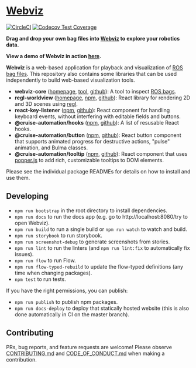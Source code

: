 # [Webviz](https://webviz.io/)
[![CircleCI](https://circleci.com/gh/cruise-automation/webviz.svg?style=svg)](https://circleci.com/gh/cruise-automation/webviz)
[![Codecov Test Coverage](https://codecov.io/gh/cruise-automation/webviz/branch/master/graphs/badge.svg?style=flat)](https://codecov.io/gh/cruise-automation/webviz)

**Drag and drop your own bag files into [Webviz](https://webviz.io/try/) to explore your robotics data.**

**View a demo of Webviz in action [here](https://webviz.io/try/?demo).**

**Webviz** is a web-based application for playback and visualization of [ROS](http://www.ros.org/) [bag files](http://wiki.ros.org/Bags). This repository also contains some libraries that can be used independently to build web-based visualization tools.

- **webviz-core** ([homepage](https://webviz.io/), [tool](https://webviz.io/try), [github](https://github.com/cruise-automation/webviz/tree/master/packages/webviz-core)): A tool to inspect [ROS bags](http://wiki.ros.org/ROS/Tutorials/Recording%20and%20playing%20back%20data).
- **regl-worldview** ([homepage](https://webviz.io/worldview/), [npm](https://www.npmjs.com/package/regl-worldview), [github](https://github.com/cruise-automation/webviz/tree/master/packages/regl-worldview)): React library for rendering 2D and 3D scenes using [regl](https://github.com/regl-project/regl).
- **react-key-listener** ([npm](https://www.npmjs.com/package/react-key-listener), [github](https://github.com/cruise-automation/webviz/tree/master/packages/react-key-listener)): React component for handling keyboard events, without interfering with editable fields and buttons.
- **@cruise-automation/hooks** ([npm](https://www.npmjs.com/package/@cruise-automation/hooks), [github](https://github.com/cruise-automation/webviz/tree/master/packages/@cruise-automation/hooks)): A list of resusable React hooks.
- **@cruise-automation/button** ([npm](https://www.npmjs.com/package/@cruise-automation/button), [github](https://github.com/cruise-automation/webviz/tree/master/packages/@cruise-automation/button)): React button component that supports animated progress for destructive actions, "pulse" animation, and Bulma classes.
- **@cruise-automation/tooltip** ([npm](https://www.npmjs.com/package/@cruise-automation/tooltip), [github](https://github.com/cruise-automation/webviz/tree/master/packages/@cruise-automation/tooltip)): React component that uses [popper.js](https://popper.js.org/) to add rich, customizable tooltips to DOM elements.

Please see the individual package READMEs for details on how to install and use them.

## Developing

- `npm run bootstrap` in the root directory to install dependencies.
- `npm run docs` to run the docs app (e.g. go to http://localhost:8080/try to open Webviz).
- `npm run build` to run a single build or `npm run watch` to watch and build.
- `npm run storybook` to run storybook.
- `npm run screenshot-debug` to generate screenshots from stories.
- `npm run lint` to run the linters (and `npm run lint:fix` to automatically fix issues).
- `npm run flow` to run Flow.
- `npm run flow-typed-rebuild` to update the flow-typed definitions (any time when changing packages).
- `npm test` to run tests.

If you have the right permissions, you can publish:

- `npm run publish` to publish npm packages.
- `npm run docs-deploy` to deploy that statically hosted website (this is also done automatically in CI on the master branch).

## Contributing

PRs, bug reports, and feature requests are welcome! Please observe [CONTRIBUTING.md](CONTRIBUTING.md) and [CODE_OF_CONDUCT.md](CODE_OF_CONDUCT.md) when making a contribution.
